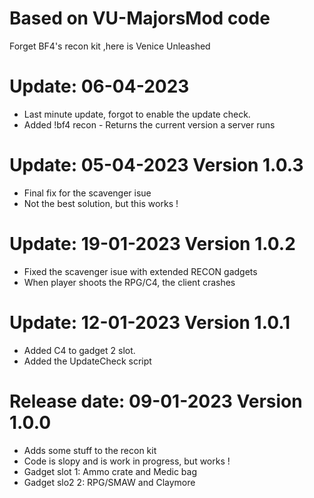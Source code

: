 # Based on VU-MajorsMod code
Forget BF4's recon kit ,here is Venice Unleashed

# Update: 06-04-2023
- Last minute update, forgot to enable the update check.
- Added !bf4 recon - Returns the current version a server runs

# Update: 05-04-2023 Version 1.0.3
- Final fix for the scavenger isue
- Not the best solution, but this works !

# Update: 19-01-2023 Version 1.0.2
- Fixed the scavenger isue with extended RECON gadgets
- When player shoots the RPG/C4, the client crashes

# Update: 12-01-2023 Version 1.0.1
- Added C4 to gadget 2 slot.
- Added the UpdateCheck script

# Release date: 09-01-2023 Version 1.0.0
- Adds some stuff to the recon kit
- Code is slopy and is work in progress, but works !
- Gadget slot 1: Ammo crate and Medic bag
- Gadget slo2 2: RPG/SMAW and Claymore
